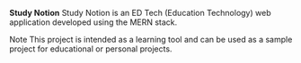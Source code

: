 **Study Notion**
Study Notion is an ED Tech (Education Technology) web application developed using the MERN stack.

Note
This project is intended as a learning tool and can be used as a sample project for educational or personal projects.
